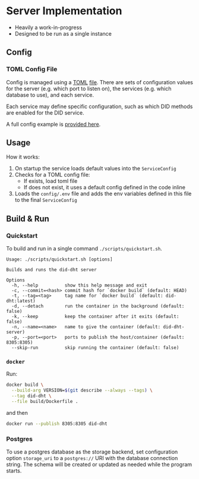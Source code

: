 # Server Implementation

- Heavily a work-in-progress
- Designed to be run as a single instance

## Config

### TOML Config File

Config is managed using a [TOML](https://toml.io/en/) [file](../../config/dev.toml). There are sets of configuration values for the server
(e.g. which port to listen on), the services (e.g. which database to use), and each service.

Each service may define specific configuration, such as which DID methods are enabled for the DID service.

A full config example is [provided here](../../config/kitchensink.toml).

## Usage

How it works:

1. On startup the service loads default values into the `ServiceConfig`
2. Checks for a TOML config file:
   - If exists, load toml file
   - If does not exist, it uses a default config defined in the code inline
3. Loads the `config/.env` file and adds the env variables defined in this file to the final `ServiceConfig`

## Build & Run

### Quickstart

To build and run in a single command `./scripts/quickstart.sh`.

```
Usage: ./scripts/quickstart.sh [options]

Builds and runs the did-dht server

Options
  -h, --help          show this help message and exit
  -c, --commit=<hash> commit hash for `docker build` (default: HEAD)
  -t, --tag=<tag>     tag name for `docker build` (default: did-dht:latest)
  -d, --detach        run the container in the background (default: false)
  -k, --keep          keep the container after it exits (default: false)
  -n, --name=<name>   name to give the container (default: did-dht-server)
  -p, --port=<port>   ports to publish the host/container (default: 8305:8305)
  --skip-run          skip running the container (default: false)
 ```

### `docker`

Run:

```sh
docker build \
  --build-arg VERSION=$(git describe --always --tags) \
  --tag did-dht \
  --file build/Dockerfile .
```

and then

```sh
docker run --publish 8305:8305 did-dht
```

### Postgres

To use a postgres database as the storage backend, set configuration option `storage_uri` to a `postgres://` URI with the database
connection string. The schema will be created or updated as needed while the program starts.

